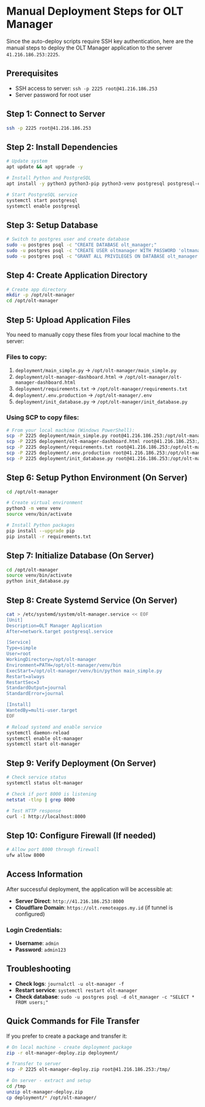 # Manual Deployment Steps for OLT Manager

Since the auto-deploy scripts require SSH key authentication, here are the manual steps to deploy the OLT Manager application to the server `41.216.186.253:2225`.

## Prerequisites
- SSH access to server: `ssh -p 2225 root@41.216.186.253`
- Server password for root user

## Step 1: Connect to Server
```bash
ssh -p 2225 root@41.216.186.253
```

## Step 2: Install Dependencies
```bash
# Update system
apt update && apt upgrade -y

# Install Python and PostgreSQL
apt install -y python3 python3-pip python3-venv postgresql postgresql-contrib unzip

# Start PostgreSQL service
systemctl start postgresql
systemctl enable postgresql
```

## Step 3: Setup Database
```bash
# Switch to postgres user and create database
sudo -u postgres psql -c "CREATE DATABASE olt_manager;"
sudo -u postgres psql -c "CREATE USER oltmanager WITH PASSWORD 'oltmanager123';"
sudo -u postgres psql -c "GRANT ALL PRIVILEGES ON DATABASE olt_manager TO oltmanager;"
```

## Step 4: Create Application Directory
```bash
# Create app directory
mkdir -p /opt/olt-manager
cd /opt/olt-manager
```

## Step 5: Upload Application Files
You need to manually copy these files from your local machine to the server:

### Files to copy:
1. `deployment/main_simple.py` → `/opt/olt-manager/main_simple.py`
2. `deployment/olt-manager-dashboard.html` → `/opt/olt-manager/olt-manager-dashboard.html`
3. `deployment/requirements.txt` → `/opt/olt-manager/requirements.txt`
4. `deployment/.env.production` → `/opt/olt-manager/.env`
5. `deployment/init_database.py` → `/opt/olt-manager/init_database.py`

### Using SCP to copy files:
```bash
# From your local machine (Windows PowerShell):
scp -P 2225 deployment/main_simple.py root@41.216.186.253:/opt/olt-manager/
scp -P 2225 deployment/olt-manager-dashboard.html root@41.216.186.253:/opt/olt-manager/
scp -P 2225 deployment/requirements.txt root@41.216.186.253:/opt/olt-manager/
scp -P 2225 deployment/.env.production root@41.216.186.253:/opt/olt-manager/.env
scp -P 2225 deployment/init_database.py root@41.216.186.253:/opt/olt-manager/
```

## Step 6: Setup Python Environment (On Server)
```bash
cd /opt/olt-manager

# Create virtual environment
python3 -m venv venv
source venv/bin/activate

# Install Python packages
pip install --upgrade pip
pip install -r requirements.txt
```

## Step 7: Initialize Database (On Server)
```bash
cd /opt/olt-manager
source venv/bin/activate
python init_database.py
```

## Step 8: Create Systemd Service (On Server)
```bash
cat > /etc/systemd/system/olt-manager.service << EOF
[Unit]
Description=OLT Manager Application
After=network.target postgresql.service

[Service]
Type=simple
User=root
WorkingDirectory=/opt/olt-manager
Environment=PATH=/opt/olt-manager/venv/bin
ExecStart=/opt/olt-manager/venv/bin/python main_simple.py
Restart=always
RestartSec=3
StandardOutput=journal
StandardError=journal

[Install]
WantedBy=multi-user.target
EOF

# Reload systemd and enable service
systemctl daemon-reload
systemctl enable olt-manager
systemctl start olt-manager
```

## Step 9: Verify Deployment (On Server)
```bash
# Check service status
systemctl status olt-manager

# Check if port 8000 is listening
netstat -tlnp | grep 8000

# Test HTTP response
curl -I http://localhost:8000
```

## Step 10: Configure Firewall (If needed)
```bash
# Allow port 8000 through firewall
ufw allow 8000
```

## Access Information
After successful deployment, the application will be accessible at:

- **Server Direct**: `http://41.216.186.253:8000`
- **Cloudflare Domain**: `https://olt.remoteapps.my.id` (if tunnel is configured)

### Login Credentials:
- **Username**: `admin`
- **Password**: `admin123`

## Troubleshooting
- **Check logs**: `journalctl -u olt-manager -f`
- **Restart service**: `systemctl restart olt-manager`
- **Check database**: `sudo -u postgres psql -d olt_manager -c "SELECT * FROM users;"`

## Quick Commands for File Transfer
If you prefer to create a package and transfer it:

```bash
# On local machine - create deployment package
zip -r olt-manager-deploy.zip deployment/

# Transfer to server
scp -P 2225 olt-manager-deploy.zip root@41.216.186.253:/tmp/

# On server - extract and setup
cd /tmp
unzip olt-manager-deploy.zip
cp deployment/* /opt/olt-manager/
```